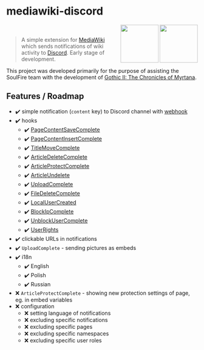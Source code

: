 # mediawiki-discord
<img src="https://discordapp.com/assets/fc0b01fe10a0b8c602fb0106d8189d9b.png" align="right" height=100>
<img src="https://takahashi-it.com/wp-content/uploads/2017/01/MediaWiki_logo_1-800x538.jpg" align="right" height=100>
<br>

> A simple extension for [MediaWiki](https://www.mediawiki.org/wiki/MediaWiki) which sends notifications of wiki activity to [Discord](https://discordapp.com/). Early stage of development.

This project was developed primarily for the purpose of assisting the SoulFire team with the development of [Gothic II: The Chronicles of Myrtana](https://kronikimyrtany.pl/en).

## Features / Roadmap 

- :heavy_check_mark: simple notification (`content` key) to Discord channel with [webhook](https://discordapp.com/developers/docs/resources/webhook)
- :heavy_check_mark: hooks
  - :heavy_check_mark: [PageContentSaveComplete](https://www.mediawiki.org/wiki/Manual:Hooks/PageContentSaveComplete)
  - :heavy_check_mark: [PageContentInsertComplete](https://www.mediawiki.org/wiki/Manual:Hooks/PageContentInsertComplete)
  - :heavy_check_mark: [TitleMoveComplete](https://www.mediawiki.org/wiki/Manual:Hooks/TitleMoveComplete)
  - :heavy_check_mark: [ArticleDeleteComplete](https://www.mediawiki.org/wiki/Manual:Hooks/ArticleDeleteComplete)
  - :heavy_check_mark: [ArticleProtectComplete](https://www.mediawiki.org/wiki/Manual:Hooks/ArticleProtectComplete)
  - :heavy_check_mark: [ArticleUndelete](https://www.mediawiki.org/wiki/Manual:Hooks/ArticleUndelete)
  - :heavy_check_mark: [UploadComplete](https://www.mediawiki.org/wiki/Manual:Hooks/UploadComplete)
  - :heavy_check_mark: [FileDeleteComplete](https://www.mediawiki.org/wiki/Manual:Hooks/FileDeleteComplete)
  - :heavy_check_mark: [LocalUserCreated](https://www.mediawiki.org/wiki/Manual:Hooks/LocalUserCreated)
  - :heavy_check_mark: [BlockIpComplete](https://www.mediawiki.org/wiki/Manual:Hooks/BlockIpComplete)
  - :heavy_check_mark: [UnblockUserComplete](https://www.mediawiki.org/wiki/Manual:Hooks/UnblockUserComplete)
  - :heavy_check_mark: [UserRights](https://www.mediawiki.org/wiki/Manual:Hooks/UserRights)
- :heavy_check_mark: clickable URLs in notifications
- :heavy_check_mark: `UploadComplete` - sending pictures as embeds
- :heavy_check_mark: i18n
  - :heavy_check_mark: English
  - :heavy_check_mark: Polish
  - :heavy_check_mark: Russian
- :x: `ArticleProtectComplete` - showing new protection settings of page, eg. in embed variables
- :x: configuration
  - :x: setting language of notifications
  - :x: excluding specific notifications
  - :x: excluding specific pages
  - :x: excluding specific namespaces
  - :x: excluding specific user roles
